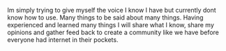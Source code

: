 Im simply trying to give myself the voice I know I have but currently dont know how to use. Many things to be said about many things. Having experienced and learned many things
I will share what I know, share my opinions and gather feed back to create a community like we have before everyone had internet in their pockets. 
